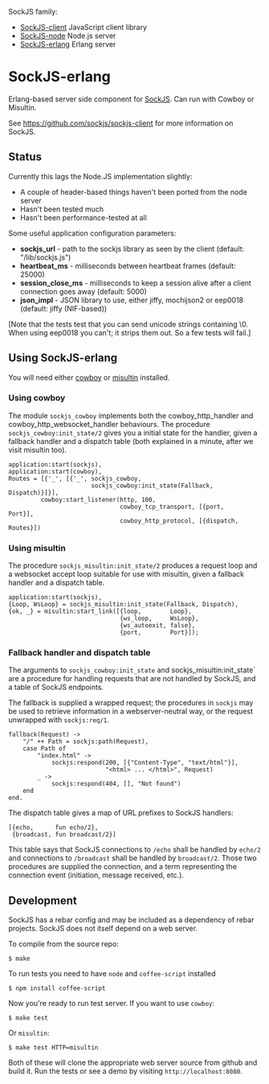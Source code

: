 SockJS family:

  * [SockJS-client](https://github.com/sockjs/sockjs-client) JavaScript client library
  * [SockJS-node](https://github.com/sockjs/sockjs-node) Node.js server
  * [SockJS-erlang](https://github.com/sockjs/sockjs-erlang) Erlang server

SockJS-erlang
=============

Erlang-based server side component for
[SockJS](http://sockjs.org). Can run with Cowboy or Misultin.

See https://github.com/sockjs/sockjs-client for more information on SockJS.

Status
------

Currently this lags the Node.JS implementation slightly:

* A couple of header-based things haven't been ported from the node server
* Hasn't been tested much
* Hasn't been performance-tested at all

Some useful application configuration parameters:

* **sockjs_url** - path to the sockjs library as seen by the client
 (default: "/lib/sockjs.js")
* **heartbeat_ms** - milliseconds between heartbeat frames
 (default: 25000)
* **session_close_ms** - milliseconds to keep a session alive after a client connection goes away
 (default: 5000)
* **json_impl** - JSON library to use, either jiffy, mochijson2 or eep0018
 (default: jiffy (NIF-based))

[Note that the tests test that you can send unicode strings containing \0.
When using eep0018 you can't; it strips them out. So a few tests will fail.]

Using SockJS-erlang
-------------------

You will need either [cowboy](https://github.com/extend/cowboy) or
[misultin](https://github.com/ostinelli/misultin) installed.

### Using cowboy

The module `sockjs_cowboy` implements both the cowboy_http_handler and
cowboy_http_websocket_handler behaviours. The procedure
`sockjs_cowboy:init_state/2` gives you a initial state for the
handler, given a fallback handler and a dispatch table (both explained
in a minute, after we visit misultin too).

    application:start(sockjs),
    application:start(cowboy),
    Routes = [{'_', [{'_', sockjs_cowboy,
                           sockjs_cowboy:init_state(Fallback, Dispatch)}]}],
             cowboy:start_listener(http, 100,
                                   cowboy_tcp_transport, [{port,     Port}],
                                   cowboy_http_protocol, [{dispatch, Routes}])

### Using misultin

The procedure `sockjs_misultin:init_state/2` produces a request loop
and a websocket accept loop suitable for use with misultin, given a
fallback handler and a dispatch table.

    application:start(sockjs),
    {Loop, WsLoop} = sockjs_misultin:init_state(Fallback, Dispatch),
    {ok, _} = misultin:start_link([{loop,        Loop},
                                   {ws_loop,     WsLoop},
                                   {ws_autoexit, false},
                                   {port,        Port}]);

### Fallback handler and dispatch table

The arguments to `sockjs_cowboy:init_state` and
sockjs_misultin:init_state` are a procedure for handling requests that
are not handled by SockJS, and a table of SockJS endpoints.

The fallback is supplied a wrapped request; the procedures in
`sockjs` may be used to retrieve information in a webserver-neutral
way, or the request unwrapped with `sockjs:req/1`.

    fallback(Request) ->
        "/" ++ Path = sockjs:path(Request),
        case Path of
            "index.html" ->
                sockjs:respond(200, [{"Content-Type", "text/html"}],
                               "<html> ... </html>", Request)
            _ ->
                sockjs:respond(404, [], "Not found")
        end
    end.

The dispatch table gives a map of URL prefixes to SockJS handlers:

    [{echo,      fun echo/2},
     {broadcast, fun broadcast/2}]

This table says that SockJS connections to `/echo` shall be handled by
`echo/2` and connections to `/broadcast` shall be handled by
`broadcast/2`. Those two procedures are supplied the connection, and a
term representing the connection event (initiation, message received,
etc.).

Development
-----------

SockJS has a rebar config and may be included as a dependency of rebar
projects. SockJS does not itself depend on a web server.

To compile from the source repo:

    $ make

To run tests you need to have `node` and `coffee-script` installed

    $ npm install coffee-script

Now you're ready to run test server. If you want to use `cowboy`:

    $ make test

Or `misultin`:

    $ make test HTTP=misultin

Both of these will clone the appropriate web server source from github
and build it. Run the tests or see a demo by visiting
`http://localhost:8080`.
